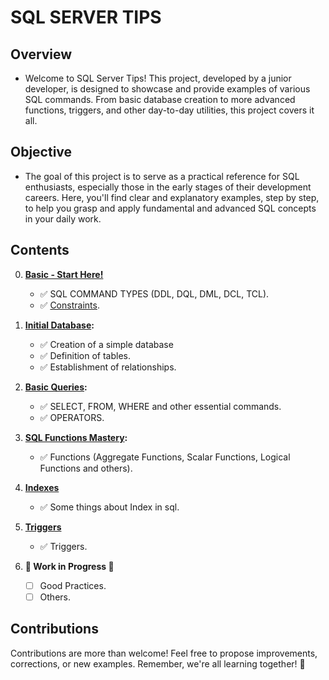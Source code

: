 # SQL SERVER TIPS

## Overview
- Welcome to SQL Server Tips! This project, developed by a junior developer, is designed to showcase and provide examples of various SQL commands. From basic database creation to more advanced functions, triggers, and other day-to-day utilities, this project covers it all.

## Objective
- The goal of this project is to serve as a practical reference for SQL enthusiasts, especially those in the early stages of their development careers. Here, you'll find clear and explanatory examples, step by step, to help you grasp and apply fundamental and advanced SQL concepts in your daily work.

## Contents
0. **[Basic - Start Here!](/BASIC/SQL_COMMAND_TYPES/)**
   - ✅ SQL COMMAND TYPES (DDL, DQL, DML, DCL, TCL).
   - ✅ [Constraints](/BASIC/CONSTRAINTS/).

1. **[Initial Database](/CREATE_DATABASE/):**
   - ✅ Creation of a simple database
   - ✅ Definition of tables.
   - ✅ Establishment of relationships.

2. **[Basic Queries](/OPERATORS/):**
   - ✅ SELECT, FROM, WHERE and other essential commands.
   - ✅ OPERATORS.

3. **[SQL Functions Mastery](/SQL_FUNCTIONS_MASTERY/):**
   - ✅ Functions (Aggregate Functions, Scalar Functions, Logical Functions and others).

4. **[Indexes](/INDEXES/)**
   - ✅ Some things about Index in sql.

5. **[Triggers](/TRIGGERS/)**
   - ✅ Triggers.

6. **🚧 Work in Progress 🚧**
   - [ ] Good Practices.
   - [ ] Others.

## Contributions
Contributions are more than welcome! Feel free to propose improvements, corrections, or new examples. Remember, we're all learning together! 🚀
